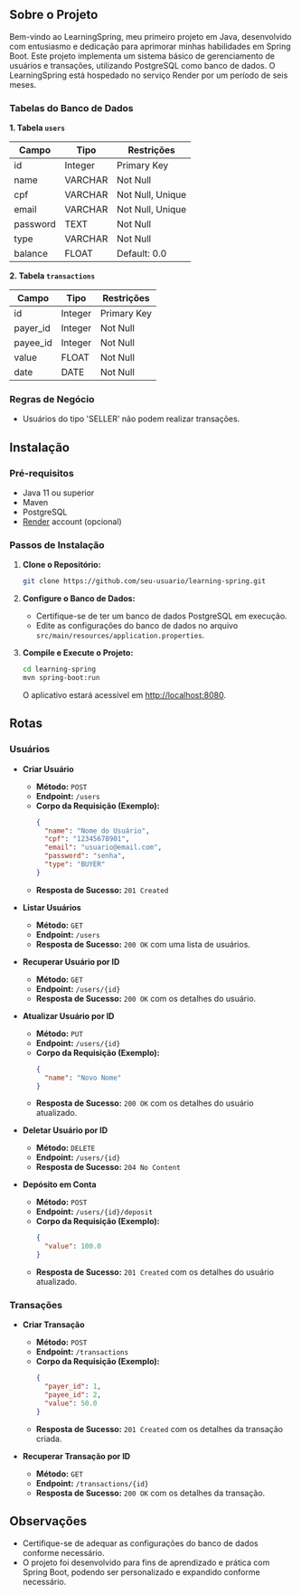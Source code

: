 ## Sobre o Projeto

Bem-vindo ao LearningSpring, meu primeiro projeto em Java, desenvolvido com entusiasmo e dedicação para aprimorar minhas habilidades em Spring Boot. Este projeto implementa um sistema básico de gerenciamento de usuários e transações, utilizando PostgreSQL como banco de dados. O LearningSpring está hospedado no serviço Render por um período de seis meses.

### Tabelas do Banco de Dados

**1. Tabela `users`**

| Campo     | Tipo    | Restrições         |
|-----------|---------|--------------------|
| id        | Integer | Primary Key        |
| name      | VARCHAR | Not Null           |
| cpf       | VARCHAR | Not Null, Unique    |
| email     | VARCHAR | Not Null, Unique    |
| password  | TEXT    | Not Null           |
| type      | VARCHAR | Not Null           |
| balance   | FLOAT   | Default: 0.0       |

**2. Tabela `transactions`**

| Campo     | Tipo    | Restrições         |
|-----------|---------|--------------------|
| id        | Integer | Primary Key        |
| payer_id  | Integer | Not Null           |
| payee_id  | Integer | Not Null           |
| value     | FLOAT   | Not Null           |
| date      | DATE    | Not Null           |

### Regras de Negócio

- Usuários do tipo 'SELLER' não podem realizar transações.

## Instalação

### Pré-requisitos

- Java 11 ou superior
- Maven
- PostgreSQL
- [Render](https://render.com/) account (opcional)

### Passos de Instalação

1. **Clone o Repositório:**

   ```bash
   git clone https://github.com/seu-usuario/learning-spring.git
   ```

2. **Configure o Banco de Dados:**

   - Certifique-se de ter um banco de dados PostgreSQL em execução.
   - Edite as configurações do banco de dados no arquivo `src/main/resources/application.properties`.

3. **Compile e Execute o Projeto:**

   ```bash
   cd learning-spring
   mvn spring-boot:run
   ```

   O aplicativo estará acessível em [http://localhost:8080](http://localhost:8080).

## Rotas

### Usuários

- **Criar Usuário**
  - **Método:** `POST`
  - **Endpoint:** `/users`
  - **Corpo da Requisição (Exemplo):**
    ```json
    {
      "name": "Nome do Usuário",
      "cpf": "12345678901",
      "email": "usuario@email.com",
      "password": "senha",
      "type": "BUYER"
    }
    ```
  - **Resposta de Sucesso:** `201 Created`

- **Listar Usuários**
  - **Método:** `GET`
  - **Endpoint:** `/users`
  - **Resposta de Sucesso:** `200 OK` com uma lista de usuários.

- **Recuperar Usuário por ID**
  - **Método:** `GET`
  - **Endpoint:** `/users/{id}`
  - **Resposta de Sucesso:** `200 OK` com os detalhes do usuário.

- **Atualizar Usuário por ID**
  - **Método:** `PUT`
  - **Endpoint:** `/users/{id}`
  - **Corpo da Requisição (Exemplo):**
    ```json
    {
      "name": "Novo Nome"
    }
    ```
  - **Resposta de Sucesso:** `200 OK` com os detalhes do usuário atualizado.

- **Deletar Usuário por ID**
  - **Método:** `DELETE`
  - **Endpoint:** `/users/{id}`
  - **Resposta de Sucesso:** `204 No Content`

- **Depósito em Conta**
  - **Método:** `POST`
  - **Endpoint:** `/users/{id}/deposit`
  - **Corpo da Requisição (Exemplo):**
    ```json
    {
      "value": 100.0
    }
    ```
  - **Resposta de Sucesso:** `201 Created` com os detalhes do usuário atualizado.

### Transações

- **Criar Transação**
  - **Método:** `POST`
  - **Endpoint:** `/transactions`
  - **Corpo da Requisição (Exemplo):**
    ```json
    {
      "payer_id": 1,
      "payee_id": 2,
      "value": 50.0
    }
    ```
  - **Resposta de Sucesso:** `201 Created` com os detalhes da transação criada.

- **Recuperar Transação por ID**
  - **Método:** `GET`
  - **Endpoint:** `/transactions/{id}`
  - **Resposta de Sucesso:** `200 OK` com os detalhes da transação.

## Observações

- Certifique-se de adequar as configurações do banco de dados conforme necessário.
- O projeto foi desenvolvido para fins de aprendizado e prática com Spring Boot, podendo ser personalizado e expandido conforme necessário.
